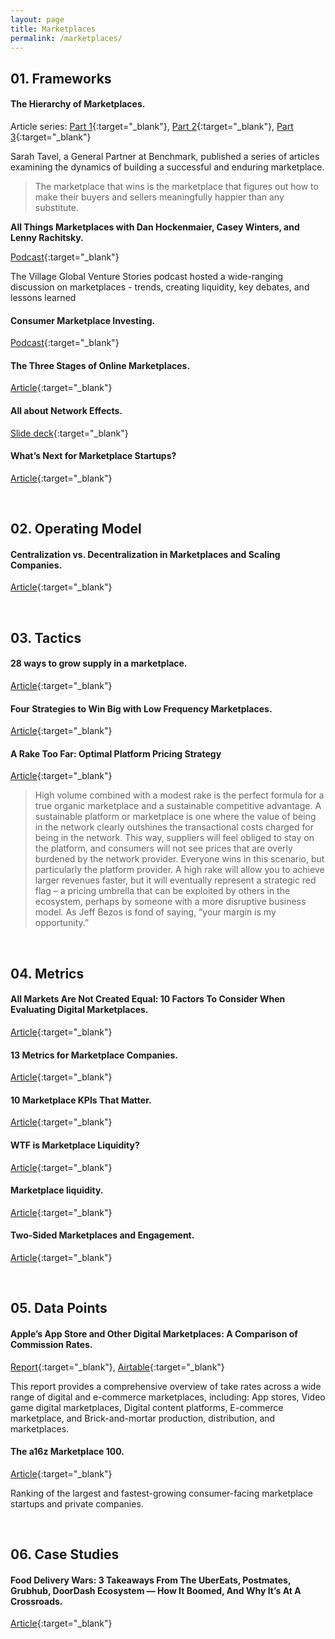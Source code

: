 ```yaml
---
layout: page
title: Marketplaces
permalink: /marketplaces/
---
```


## 01. Frameworks

#### The Hierarchy of Marketplaces.

Article series: [Part 1](https://medium.com/@sarahtavel/the-hierarchy-of-marketplaces-introduction-and-level-1-983995aa218e){:target="_blank"}, [Part 2](https://medium.com/@sarahtavel/hierarchy-of-marketplaces-level-2-f1c44ed4a39){:target="_blank"}, [Part 3](https://medium.com/@sarahtavel/hierarchy-of-marketplaces-level-3-1d1a5772ea08){:target="_blank"}

Sarah Tavel, a General Partner at Benchmark, published a series of articles examining the dynamics of building a successful and enduring marketplace.

> The marketplace that wins is the marketplace that figures out how to make their buyers and sellers meaningfully happier than any substitute.

**All Things Marketplaces with Dan Hockenmaier, Casey Winters, and Lenny Rachitsky.**

[Podcast](https://www.spreaker.com/user/10197011/all-things-marketplaces-with-dan-hockenm){:target="_blank"}

The Village Global Venture Stories podcast hosted a wide-ranging discussion on marketplaces - trends, creating liquidity, key debates, and lessons learned

#### Consumer Marketplace Investing.

[Podcast](https://fullratchet.net/225-crisis-coverage-w-sarah-tavel-consumer-marketplace-investing-why-aggregate-gmv-is-a-red-herring-and-minimum-viable-happiness-as-the-key-to-market-leadership/){:target="_blank"}

#### The Three Stages of Online Marketplaces.

[Article](https://caseyaccidental.com/three-stages-online-marketplaces/){:target="_blank"}

#### All about Network Effects.

[Slide deck](https://a16z.com/2016/03/07/all-about-network-effects/){:target="_blank"}

#### What’s Next for Marketplace Startups?

[Article](https://a16z.com/2018/11/27/services-marketplaces-service-economy-evolution-whats-next/){:target="_blank"}

&nbsp;
## 02. Operating Model

#### Centralization vs. Decentralization in Marketplaces and Scaling Companies.

[Article](https://caseyaccidental.com/centralization-decentralization-marketplaces-and-scaling-companies/){:target="_blank"}

&nbsp;
## 03. Tactics

#### 28 ways to grow supply in a marketplace.

[Article](https://andrewchen.co/grow-marketplace-supply/){:target="_blank"}

#### Four Strategies to Win Big with Low Frequency Marketplaces.

[Article](https://caseyaccidental.com/low-frequency-marketplaces/){:target="_blank"}

#### A Rake Too Far: Optimal Platform Pricing Strategy

[Article](http://abovethecrowd.com/2013/04/18/a-rake-too-far-optimal-platformpricing-strategy/){:target="_blank"}

> High volume combined with a modest rake is the perfect formula for a true organic marketplace and a sustainable competitive advantage. A sustainable platform or marketplace is one where the value of being in the network clearly outshines the transactional costs charged for being in the network. This way, suppliers will feel obliged to stay on the platform, and consumers will not see prices that are overly burdened by the network provider. Everyone wins in this scenario, but particularly the platform provider. A high rake will allow you to achieve larger revenues faster, but it will eventually represent a strategic red flag – a pricing umbrella that can be exploited by others in the ecosystem, perhaps by someone with a more disruptive business model. As Jeff Bezos is fond of saying, “your margin is my opportunity.”

&nbsp;
## 04. Metrics

#### All Markets Are Not Created Equal: 10 Factors To Consider When Evaluating Digital Marketplaces.

[Article](http://abovethecrowd.com/2012/11/13/all-markets-are-not-created-equal-10-factors-to-consider-when-evaluating-digital-marketplaces/){:target="_blank"}

#### 13 Metrics for Marketplace Companies.

[Article](https://a16z.com/2020/02/21/marketplace-metrics/){:target="_blank"}

#### 10 Marketplace KPIs That Matter.

[Article](https://medium.com/@algovc/10-marketplace-kpis-that-matter-22e0fd2d2779){:target="_blank"}

#### WTF is Marketplace Liquidity?

[Article](https://medium.com/point-nine-news/wtf-is-marketplace-liquidity-f2caca3802c0){:target="_blank"}

#### Marketplace liquidity.

[Article](https://techcrunch.com/2017/07/11/marketplace-liquidity/){:target="_blank"}

#### Two-Sided Marketplaces and Engagement.

[Article](https://medium.com/sequoia-capital/two-sided-marketplaces-and-engagement-ded7d5dcfe71){:target="_blank"}

&nbsp;

## 05. Data Points

#### Apple’s App Store and Other Digital Marketplaces: A Comparison of Commission Rates.

[Report](https://www.analysisgroup.com/globalassets/insights/publishing/apples_app_store_and_other_digital_marketplaces_a_comparison_of_commission_rates.pdf){:target="_blank"}, [Airtable](https://airtable.com/shrwZcpVuOkHyIUiK){:target="_blank"}

This report provides a comprehensive overview of take rates across a wide range of digital and e-commerce marketplaces, including: App stores, Video game digital marketplaces, Digital content platforms, E-commerce marketplace, and Brick-and-mortar production, distribution, and marketplaces.


#### The a16z Marketplace 100.

[Article](https://a16z.com/2020/02/18/marketplace-100/){:target="_blank"}

Ranking of the largest and fastest-growing consumer-facing marketplace startups and private companies.

&nbsp;

## 06. Case Studies

#### Food Delivery Wars: 3 Takeaways From The UberEats, Postmates, Grubhub, DoorDash Ecosystem — How It Boomed, And Why It’s At A Crossroads.

[Article](https://medium.com/@sarahtavel/food-delivery-wars-3-takeaways-from-the-ubereats-postmates-grubhub-doordash-ecosystem-how-it-bda13a059430){:target="_blank"}
